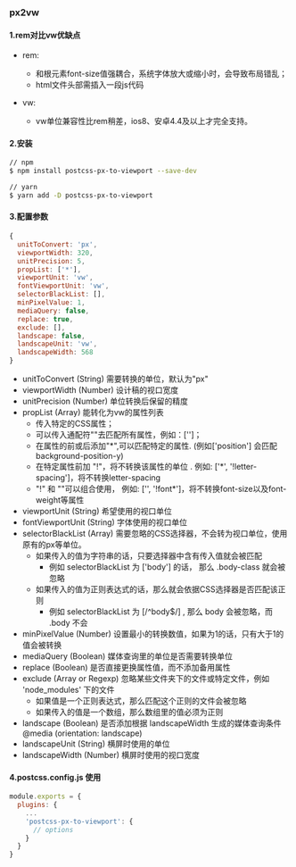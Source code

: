 ### px2vw

#### 1.rem对比vw优缺点

* rem:
  * 和根元素font-size值强耦合，系统字体放大或缩小时，会导致布局错乱；
  * html文件头部需插入一段js代码

* vw:
  * vw单位兼容性比rem稍差，ios8、安卓4.4及以上才完全支持。

#### 2.安装

```bash
// npm
$ npm install postcss-px-to-viewport --save-dev

// yarn
$ yarn add -D postcss-px-to-viewport
```

#### 3.配置参数

```js
{
  unitToConvert: 'px', 
  viewportWidth: 320, 
  unitPrecision: 5, 
  propList: ['*'],
  viewportUnit: 'vw',
  fontViewportUnit: 'vw',
  selectorBlackList: [],
  minPixelValue: 1,
  mediaQuery: false,
  replace: true,
  exclude: [],
  landscape: false,
  landscapeUnit: 'vw',
  landscapeWidth: 568
}
```

* unitToConvert (String) 需要转换的单位，默认为"px"
* viewportWidth (Number) 设计稿的视口宽度
* unitPrecision (Number) 单位转换后保留的精度
* propList (Array) 能转化为vw的属性列表
  * 传入特定的CSS属性；
  * 可以传入通配符""去匹配所有属性，例如：['']；
  * 在属性的前或后添加"*",可以匹配特定的属性. (例如['position'] 会匹配 background-position-y)
  * 在特定属性前加 "!"，将不转换该属性的单位 . 例如: ['*', '!letter-spacing']，将不转换letter-spacing
  * "!" 和 ""可以组合使用， 例如: ['', '!font*']，将不转换font-size以及font-weight等属性
* viewportUnit (String) 希望使用的视口单位
* fontViewportUnit (String) 字体使用的视口单位
* selectorBlackList (Array) 需要忽略的CSS选择器，不会转为视口单位，使用原有的px等单位。
  * 如果传入的值为字符串的话，只要选择器中含有传入值就会被匹配
    * 例如 selectorBlackList 为 ['body'] 的话， 那么 .body-class 就会被忽略
  * 如果传入的值为正则表达式的话，那么就会依据CSS选择器是否匹配该正则
    * 例如 selectorBlackList 为 [/^body$/] , 那么 body 会被忽略，而 .body 不会
* minPixelValue (Number) 设置最小的转换数值，如果为1的话，只有大于1的值会被转换
* mediaQuery (Boolean) 媒体查询里的单位是否需要转换单位
* replace (Boolean) 是否直接更换属性值，而不添加备用属性
* exclude (Array or Regexp) 忽略某些文件夹下的文件或特定文件，例如 'node_modules' 下的文件
  * 如果值是一个正则表达式，那么匹配这个正则的文件会被忽略
  * 如果传入的值是一个数组，那么数组里的值必须为正则
* landscape (Boolean) 是否添加根据 landscapeWidth 生成的媒体查询条件 @media (orientation: landscape)
* landscapeUnit (String) 横屏时使用的单位
* landscapeWidth (Number) 横屏时使用的视口宽度

#### 4.postcss.config.js 使用

```js
module.exports = {
  plugins: {
    ...
    'postcss-px-to-viewport': {
      // options
    }
  }
}
```
